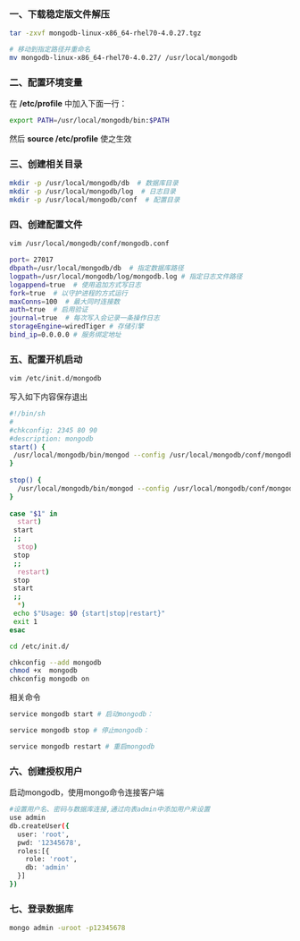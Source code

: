 ### 一、下载稳定版文件解压

```bash
tar -zxvf mongodb-linux-x86_64-rhel70-4.0.27.tgz

# 移动到指定路径并重命名
mv mongodb-linux-x86_64-rhel70-4.0.27/ /usr/local/mongodb
```



### 二、配置环境变量

在 **/etc/profile** 中加入下面一行：

```bash 
export PATH=/usr/local/mongodb/bin:$PATH
```

然后 **source /etc/profile** 使之生效



### 三、创建相关目录

```bash 
mkdir -p /usr/local/mongodb/db  # 数据库目录
mkdir -p /usr/local/mongodb/log  # 日志目录
mkdir -p /usr/local/mongodb/conf  # 配置目录
```



### 四、创建配置文件

```bash
vim /usr/local/mongodb/conf/mongodb.conf

port= 27017
dbpath=/usr/local/mongodb/db  # 指定数据库路径
logpath=/usr/local/mongodb/log/mongodb.log # 指定日志文件路径
logappend=true  # 使用追加方式写日志
fork=true  # 以守护进程的方式运行
maxConns=100  # 最大同时连接数
auth=true  # 启用验证
journal=true  # 每次写入会记录一条操作日志
storageEngine=wiredTiger # 存储引擎
bind_ip=0.0.0.0 # 服务绑定地址

```



### 五、配置开机启动

```bash
vim /etc/init.d/mongodb
```

写入如下内容保存退出

```bash
#!/bin/sh
#
#chkconfig: 2345 80 90
#description: mongodb
start() {
 /usr/local/mongodb/bin/mongod --config /usr/local/mongodb/conf/mongodb.conf
}
 
stop() {
  /usr/local/mongodb/bin/mongod --config /usr/local/mongodb/conf/mongodb.conf --shutdown
}
 
case "$1" in
  start)
 start
 ;;
  stop)
 stop
 ;;
  restart)
 stop
 start
 ;;
  *)
 echo $"Usage: $0 {start|stop|restart}"
 exit 1
esac

```

```bash
cd /etc/init.d/

chkconfig --add mongodb
chmod +x  mongodb
chkconfig mongodb on
```

相关命令

```bash
service mongodb start # 启动mongodb：

service mongodb stop # 停止mongodb：

service mongodb restart # 重启mongodb

```



### 六、创建授权用户

启动mongodb，使用mongo命令连接客户端

```bash
#设置用户名、密码与数据库连接,通过向表admin中添加用户来设置
use admin  
db.createUser({
  user: 'root',
  pwd: '12345678',
  roles:[{
    role: 'root',
    db: 'admin'
  }]
})
```



### 七、登录数据库

```bash
mongo admin -uroot -p12345678
```

